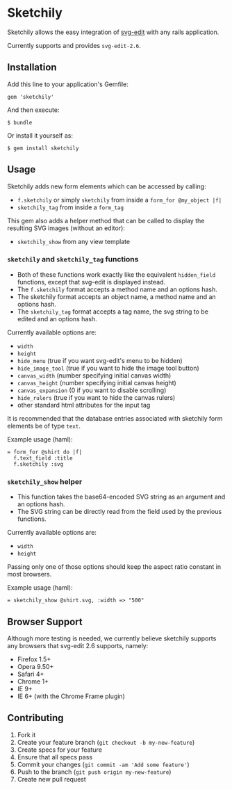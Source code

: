# Sketchily

Sketchily allows the easy integration of [svg-edit](http://code.google.com/p/svg-edit/) with any rails application.

Currently supports and provides `svg-edit-2.6`.

## Installation

Add this line to your application's Gemfile:

    gem 'sketchily'

And then execute:

    $ bundle

Or install it yourself as:

    $ gem install sketchily

## Usage

Sketchily adds new form elements which can be accessed by calling:

- `f.sketchily` or simply `sketchily` from inside a `form_for @my_object |f|`
- `sketchily_tag` from inside a `form_tag`

This gem also adds a helper method that can be called to display the resulting SVG images (without an editor):

- `sketchily_show` from any view template

### `sketchily` and `sketchily_tag` functions

- Both of these functions work exactly like the equivalent `hidden_field` functions, except that svg-edit is displayed instead.
- The `f.sketchily` format accepts a method name and an options hash.
- The sketchily format accepts an object name, a method name and an options hash.
- The `sketchily_tag` format accepts a tag name, the svg string to be edited and an options hash.

Currently available options are:

- `width`
- `height`
- `hide_menu` (true if you want svg-edit's menu to be hidden)
- `hide_image_tool` (true if you want to hide the image tool button)
- `canvas_width` (number specifying initial canvas width)
- `canvas_height` (number specifying initial canvas height)
- `canvas_expansion` (0 if you want to disable scrolling)
- `hide_rulers` (true if you want to hide the canvas rulers)
- other standard html attributes for the input tag

It is recommended that the database entries associated with sketchily form elements be of type `text`.

Example usage (haml):

    = form_for @shirt do |f|
      f.text_field :title
      f.sketchily :svg

### `sketchily_show` helper

- This function takes the base64-encoded SVG string as an argument and an options hash.
- The SVG string can be directly read from the field used by the previous functions.

Currently available options are:

- `width`
- `height`

Passing only one of those options should keep the aspect ratio constant in most browsers.

Example usage (haml):

    = sketchily_show @shirt.svg, :width => "500"

## Browser Support

Although more testing is needed, we currently believe sketchily supports any browsers that svg-edit 2.6 supports, namely:

- Firefox 1.5+
- Opera 9.50+
- Safari 4+
- Chrome 1+
- IE 9+
- IE 6+ (with the Chrome Frame plugin) 

## Contributing

1. Fork it
2. Create your feature branch (`git checkout -b my-new-feature`)
3. Create specs for your feature
4. Ensure that all specs pass
5. Commit your changes (`git commit -am 'Add some feature'`)
6. Push to the branch (`git push origin my-new-feature`)
7. Create new pull request
